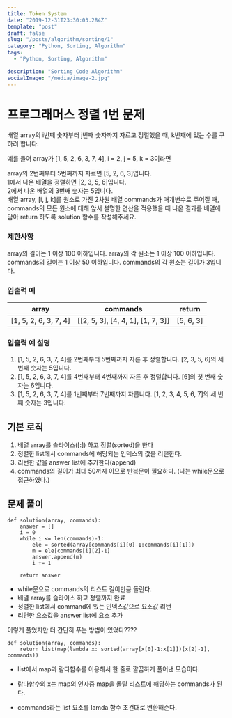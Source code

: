 ```yaml
---
title: Token System
date: "2019-12-31T23:30:03.284Z"
template: "post"
draft: false
slug: "/posts/algorithm/sorting/1"
category: "Python, Sorting, Algorithm"
tags:
  - "Python, Sorting, Algorithm"

description: "Sorting Code Algorithm"
socialImage: "/media/image-2.jpg"
---
```


# 프로그래머스 정렬 1번 문제

배열 array의 i번째 숫자부터 j번째 숫자까지 자르고 정렬했을 때, k번째에 있는 수를 구하려 합니다.

예를 들어 array가 [1, 5, 2, 6, 3, 7, 4], i = 2, j = 5, k = 3이라면

array의 2번째부터 5번째까지 자르면 [5, 2, 6, 3]입니다.  
1에서 나온 배열을 정렬하면 [2, 3, 5, 6]입니다.  
2에서 나온 배열의 3번째 숫자는 5입니다.  
배열 array, [i, j, k]를 원소로 가진 2차원 배열 commands가 매개변수로 주어질 때, commands의 모든 원소에 대해 앞서 설명한 연산을 적용했을 때 나온 결과를 배열에 담아 return 하도록 solution 함수를 작성해주세요.

### 제한사항

array의 길이는 1 이상 100 이하입니다.
array의 각 원소는 1 이상 100 이하입니다.
commands의 길이는 1 이상 50 이하입니다.
commands의 각 원소는 길이가 3입니다.

### 입출력 예

| array                 | commands                          | return    |
| --------------------- | --------------------------------- | --------- |
| [1, 5, 2, 6, 3, 7, 4] | [[2, 5, 3], [4, 4, 1], [1, 7, 3]] | [5, 6, 3] |

### 입출력 예 설명

1. [1, 5, 2, 6, 3, 7, 4]를 2번째부터 5번째까지 자른 후 정렬합니다. [2, 3, 5, 6]의 세 번째 숫자는 5입니다.
2. [1, 5, 2, 6, 3, 7, 4]를 4번째부터 4번째까지 자른 후 정렬합니다. [6]의 첫 번째 숫자는 6입니다.
3. [1, 5, 2, 6, 3, 7, 4]를 1번째부터 7번째까지 자릅니다. [1, 2, 3, 4, 5, 6, 7]의 세 번째 숫자는 3입니다.

## 기본 로직

1. 배열 array를 슬라이스([:]) 하고 정렬(sorted)을 한다
2. 정렬한 list에서 commands에 해당되는 인덱스의 값을 리턴한다.
3. 리턴한 값을 answer list에 추가한다(append)
4. commands의 길이가 최대 50까지 이므로 반복문이 필요하다. (나는 while문으로 접근하였다.)

## 문제 풀이

```
def solution(array, commands):
    answer = []
    i = 0
    while i <= len(commands)-1:
        ele = sorted(array[commands[i][0]-1:commands[i][1]])
        m = ele[commands[i][2]-1]
        answer.append(m)
        i += 1

    return answer
```

- while문으로 commands의 리스트 길이만큼 돌린다.
- 배열 array를 슬라이스 하고 정렬까지 완료
- 정렬한 list에서 command에 있는 인덱스값으로 요소값 리턴
- 리턴한 요소값을 answer list에 요소 추가

이렇게 풀었지만 더 간단히 푸는 방법이 있었다????

```
def solution(array, commands):
    return list(map(lambda x: sorted(array[x[0]-1:x[1]])[x[2]-1], commands))
```

- list에서 map과 람다함수를 이용해서 한 줄로 깔끔하게 풀어낸 모습이다.

- 람다함수의 x는 map의 인자중 map을 돌릴 리스트에 해당하는 commands가 된다.
- commands라는 list 요소를 lamda 함수 조건대로 변환해준다.
